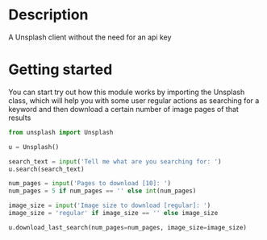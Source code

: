 # Description

A Unsplash client without the need for an api key

# Getting started

You can start try out how this module works by importing the Unsplash class, which will help you with some user regular actions as searching for a keyword and then download a certain number of image pages of that results

```python
from unsplash import Unsplash

u = Unsplash()

search_text = input('Tell me what are you searching for: ')
u.search(search_text)

num_pages = input('Pages to download [10]: ')
num_pages = 5 if num_pages == '' else int(num_pages)

image_size = input('Image size to download [regular]: ')
image_size = 'regular' if image_size == '' else image_size

u.download_last_search(num_pages=num_pages, image_size=image_size)
```
